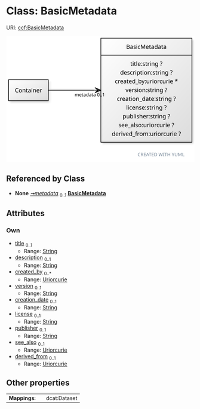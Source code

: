 
# Class: BasicMetadata



URI: [ccf:BasicMetadata](http://purl.org/ccf/BasicMetadata)


[![img](images/BasicMetadata.svg)](images/BasicMetadata.svg)

## Referenced by Class

 *  **None** *[➞metadata](container__metadata.md)*  <sub>0..1</sub>  **[BasicMetadata](BasicMetadata.md)**

## Attributes


### Own

 * [title](title.md)  <sub>0..1</sub>
     * Range: [String](types/String.md)
 * [description](description.md)  <sub>0..1</sub>
     * Range: [String](types/String.md)
 * [created_by](created_by.md)  <sub>0..\*</sub>
     * Range: [Uriorcurie](types/Uriorcurie.md)
 * [version](version.md)  <sub>0..1</sub>
     * Range: [String](types/String.md)
 * [creation_date](creation_date.md)  <sub>0..1</sub>
     * Range: [String](types/String.md)
 * [license](license.md)  <sub>0..1</sub>
     * Range: [String](types/String.md)
 * [publisher](publisher.md)  <sub>0..1</sub>
     * Range: [String](types/String.md)
 * [see_also](see_also.md)  <sub>0..1</sub>
     * Range: [Uriorcurie](types/Uriorcurie.md)
 * [derived_from](derived_from.md)  <sub>0..1</sub>
     * Range: [Uriorcurie](types/Uriorcurie.md)

## Other properties

|  |  |  |
| --- | --- | --- |
| **Mappings:** | | dcat:Dataset |